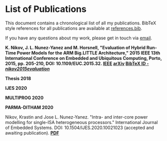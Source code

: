 # List of Publications

This document contains a chronological list of all my publications. BibTeX style references for all publications are available at [references.bib](references.bib). 

If you have any questions about my work, please get in touch via [email](mailto:kris.nikov@bris.ac.uk).

**K. Nikov, J. L. Nunez-Yanez and M. Horsnell, "Evaluation of Hybrid Run-Time Power Models for the ARM Big.LITTLE Architecture," 2015 IEEE 13th International Conference on Embedded and Ubiquitous Computing, Porto, 2015, pp. 205-210, DOI: 10.1109/EUC.2015.32. [**IEEE**](https://ieeexplore.ieee.org/abstract/document/7363640) [**arXiv**](TBA) [**BibTeX ID - _nikov2015evaluation_**](references.bib)**

**Thesis 2018**

**IJES 2020**

**MULTIPROG 2020**

**PARMA-DITHAM 2020**


Nikov, Krastin and Jose L. Nunez-Yanez. "Intra- and inter-core power modelling for single-ISA heterogeneous processors." International Journal of Embedded Systems. DOI: 10.1504/IJES.2020.10021023 (accepted and awaiting publication). [**PDF**](https://seis.bristol.ac.uk/~eejlny/downloads/nikov_power.pdf)
